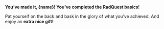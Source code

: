 **You’ve made it, {name}! You’ve completed the RadQuest basics!**

Pat yourself on the back and bask in the glory of what you’ve achieved. And enjoy an **extra nice gift**!
